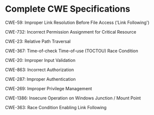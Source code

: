 

# Complete CWE Specifications

CWE-59: Improper Link Resolution Before File Access ('Link Following')

CWE-732: Incorrect Permission Assignment for Critical Resource

CWE-23: Relative Path Traversal

CWE-367: Time-of-check Time-of-use (TOCTOU) Race Condition

CWE-20: Improper Input Validation

CWE-863: Incorrect Authorization

CWE-287: Improper Authentication

CWE-269: Improper Privilege Management

CWE-1386: Insecure Operation on Windows Junction / Mount Point

CWE-363: Race Condition Enabling Link Following